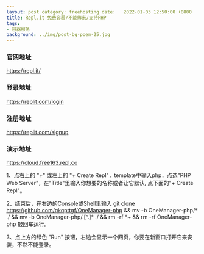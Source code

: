 ```yaml
---
layout: post category: freehosting date:   2022-01-03 12:50:00 +0800
title: Repl.it 免费容器/不能绑米/支持PHP
tags:
- 容器服务
background: ../img/post-bg-poem-25.jpg
---
```


### 官网地址
https://repl.it/

### 登录地址
https://replit.com/login

### 注册地址
https://replit.com/signup

### 演示地址
https://cloud.free163.repl.co


1、点右上的 "+" 或左上的 "+ Create Repl"，template中输入php，点选"PHP Web Server"，在"Title"里输入你想要的名称或者让它默认, 点下面的"+ Create Repl"。

2、结束后，在右边的Console或Shell里输入 git clone https://github.com/qkqpttgf/OneManager-php && mv -b OneManager-php/* ./ && mv -b OneManager-php/.[^.]* ./ && rm -rf *~ && rm -rf OneManager-php 敲回车运行。

3、点上方的绿色 "Run" 按钮，右边会显示一个网页，你要在新窗口打开它来安装，不然不能登录。